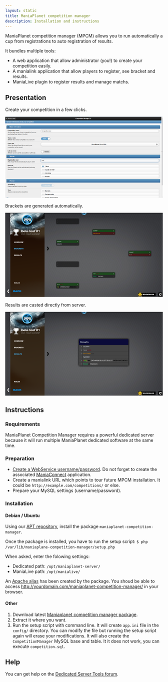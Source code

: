 ```yaml
---
layout: static
title: ManiaPlanet competition manager
description: Installation and instructions
---
```


ManiaPlanet competition manager (MPCM) allows you to run automatically a cup from registrations to auto registration of results.

It bundles multiple tools:

* A web application that allow administrator (you!) to create your competition easily.
* A manialink application that allow players to register, see bracket and results.
* ManiaLive plugin to register results and manage matchs. 

## Presentation

Create your competition in a few clicks.

![Easy management](./img/compet3.png)

Brackets are generated automatically.

![Bracket generator](./img/compet1.png)

Results are casted directly from server.

![Results](./img/compet2.png)


## Instructions

### Requirements

ManiaPlanet Competition Manager requires a powerful dedicated server because it will run multiple ManiaPlanet dedicated software at the same time.

### Preparation

* [Create a WebService username/password](https://player.maniaplanet.com/webservices). Do not forget to create the associated [ManiaConnect](maniaconnect.html) application. 
* Create a manialink URL which points to tour future MPCM installation. It could be `http://example.com/competitions/` or else. 
* Prepare your MySQL settings (username/password).

### Installation

#### Debian / Ubuntu 

Using our [APT repository](apt.html), install the package `maniaplanet-competition-manager`.

Once the package is installed, you have to run the setup script: `$ php /var/lib/maniaplane-competition-manager/setup.php`

When asked, enter the folowing settings:

* Dedicated path: `/opt/maniaplanet-server/`
* ManiaLive path: `/opt/manialive/`

An [Apache alias](https://httpd.apache.org/docs/2.4/mod/mod_alias.html) has been created by the package. You shoud be able to access <http://yourdomain.com/maniaplanet-competition-manager/> in your browser. 

#### Other

1. Download latest [Maniaplanet competition manager package](http://code.google.com/p/maniaplanet-competition-manager/downloads/list).
2. Extract it where you want.
3. Run the setup script with command line. It will create `app.ini` file in the `config/` directory. You can modify the file but running the setup script again will erase your modifications. 
It will also create the `CompetitionManager` MySQL base and table. It it does not work, you can execute `competition.sql`. 

## Help

You can get help on the [Dedicated Server Tools forum](http://forum.maniaplanet.com/viewforum.php?f=463).